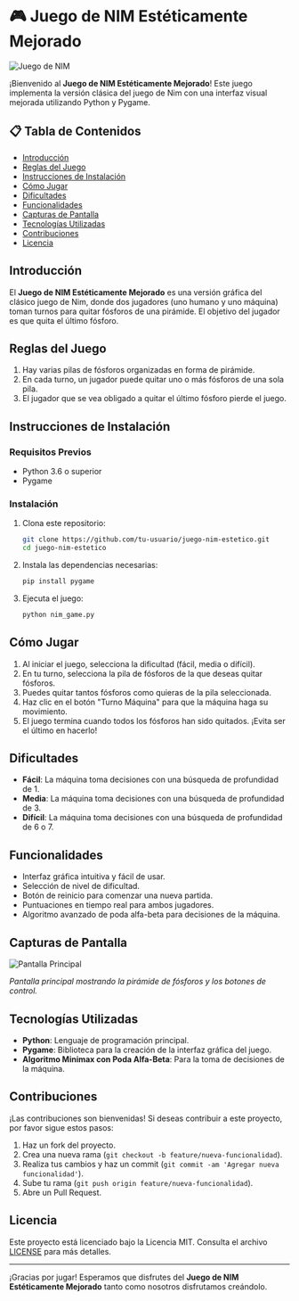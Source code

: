 # 🎮 Juego de NIM Estéticamente Mejorado

![Juego de NIM](https://i.postimg.cc/s1FnzRWv/Fosforos.png)

¡Bienvenido al **Juego de NIM Estéticamente Mejorado**! Este juego implementa la versión clásica del juego de Nim con una interfaz visual mejorada utilizando Python y Pygame.

## 📋 Tabla de Contenidos
- [Introducción](#introducción)
- [Reglas del Juego](#reglas-del-juego)
- [Instrucciones de Instalación](#instrucciones-de-instalación)
- [Cómo Jugar](#cómo-jugar)
- [Dificultades](#dificultades)
- [Funcionalidades](#funcionalidades)
- [Capturas de Pantalla](#capturas-de-pantalla)
- [Tecnologías Utilizadas](#tecnologías-utilizadas)
- [Contribuciones](#contribuciones)
- [Licencia](#licencia)

## Introducción

El **Juego de NIM Estéticamente Mejorado** es una versión gráfica del clásico juego de Nim, donde dos jugadores (uno humano y uno máquina) toman turnos para quitar fósforos de una pirámide. El objetivo del jugador es que quita el último fósforo.

## Reglas del Juego

1. Hay varias pilas de fósforos organizadas en forma de pirámide.
2. En cada turno, un jugador puede quitar uno o más fósforos de una sola pila.
3. El jugador que se vea obligado a quitar el último fósforo pierde el juego.

## Instrucciones de Instalación

### Requisitos Previos

- Python 3.6 o superior
- Pygame

### Instalación

1. Clona este repositorio:

    ```bash
    git clone https://github.com/tu-usuario/juego-nim-estetico.git
    cd juego-nim-estetico
    ```

2. Instala las dependencias necesarias:

    ```bash
    pip install pygame
    ```

3. Ejecuta el juego:

    ```bash
    python nim_game.py
    ```

## Cómo Jugar

1. Al iniciar el juego, selecciona la dificultad (fácil, media o difícil).
2. En tu turno, selecciona la pila de fósforos de la que deseas quitar fósforos.
3. Puedes quitar tantos fósforos como quieras de la pila seleccionada.
4. Haz clic en el botón "Turno Máquina" para que la máquina haga su movimiento.
5. El juego termina cuando todos los fósforos han sido quitados. ¡Evita ser el último en hacerlo!

## Dificultades

- **Fácil**: La máquina toma decisiones con una búsqueda de profundidad de 1.
- **Media**: La máquina toma decisiones con una búsqueda de profundidad de 3.
- **Difícil**: La máquina toma decisiones con una búsqueda de profundidad de 6 o 7.

## Funcionalidades

- Interfaz gráfica intuitiva y fácil de usar.
- Selección de nivel de dificultad.
- Botón de reinicio para comenzar una nueva partida.
- Puntuaciones en tiempo real para ambos jugadores.
- Algoritmo avanzado de poda alfa-beta para decisiones de la máquina.

## Capturas de Pantalla

![Pantalla Principal](https://i.postimg.cc/T1jdjTT6/Tablero.png)

*Pantalla principal mostrando la pirámide de fósforos y los botones de control.*

## Tecnologías Utilizadas

- **Python**: Lenguaje de programación principal.
- **Pygame**: Biblioteca para la creación de la interfaz gráfica del juego.
- **Algoritmo Minimax con Poda Alfa-Beta**: Para la toma de decisiones de la máquina.

## Contribuciones

¡Las contribuciones son bienvenidas! Si deseas contribuir a este proyecto, por favor sigue estos pasos:

1. Haz un fork del proyecto.
2. Crea una nueva rama (`git checkout -b feature/nueva-funcionalidad`).
3. Realiza tus cambios y haz un commit (`git commit -am 'Agregar nueva funcionalidad'`).
4. Sube tu rama (`git push origin feature/nueva-funcionalidad`).
5. Abre un Pull Request.

## Licencia

Este proyecto está licenciado bajo la Licencia MIT. Consulta el archivo [LICENSE](LICENSE) para más detalles.

---

¡Gracias por jugar! Esperamos que disfrutes del **Juego de NIM Estéticamente Mejorado** tanto como nosotros disfrutamos creándolo.
